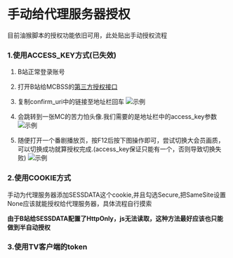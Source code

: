 # 手动给代理服务器授权
目前油猴脚本的授权功能依旧可用，此处贴出手动授权流程

### 1.使用ACCESS_KEY方式(已失效)

1. B站正常登录账号

2. 打开B站给MCBSS的[第三方授权接口](https://passport.bilibili.com/login/app/third?appkey=27eb53fc9058f8c3&api=https%3A%2F%2Fwww.mcbbs.net%2Ftemplate%2Fmcbbs%2Fimage%2Fspecial_photo_bg.png&sign=04224646d1fea004e79606d3b038c84a)

3. 复制confirm_uri中的链接至地址栏回车
![示例](https://github.com/zzc10086/grocery_store/raw/master/bili_proxy/picture/InkedQQ%E6%88%AA%E5%9B%BE20210712002223_LI.jpg)

4. 会跳转到一张MC的苦力怕头像.我们需要的是地址栏中的access_key参数
![示例](https://github.com/zzc10086/grocery_store/raw/master/bili_proxy/picture/InkedQQ%E6%88%AA%E5%9B%BE20210712003315_LI.jpg)

5. 随便打开一个番剧播放页，按F12后按下图操作即可，尝试切换大会员画质，可以切换成功就算授权完成.(access_key保证只能有一个，否则导致切换失败)
![示例](https://raw.githubusercontent.com/zzc10086/grocery_store/master/bili_proxy/picture/QQ%E6%88%AA%E5%9B%BE20210712003933.png)


### 2.使用COOKIE方式
手动为代理服务器添加SESSDATA这个cookie,并且勾选Secure,把SameSite设置None应该就能授权给代理服务器，具体流程自行摸索

**由于B站给SESSDATA配置了HttpOnly，js无法读取，这种方法最好应该也只能做到半自动授权**

### 3.使用TV客户端的token
